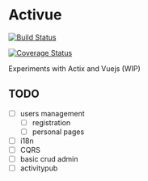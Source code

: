 # Activue

[![Build Status](https://travis-ci.org/mmai/activue.svg?branch=master)](https://travis-ci.org/mmai/activue)

[![Coverage Status](https://coveralls.io/repos/github/mmai/activue/badge.svg?branch=master)](https://coveralls.io/github/mmai/activue?branch=master)

<!-- [![codecov](https://codecov.io/gh/mmai/activue/branch/master/graph/badge.svg)](https://codecov.io/gh/mmai/activue) -->

Experiments with Actix and Vuejs (WIP)

## TODO

* [ ] users management
  * [ ] registration
  * [ ] personal pages
* [ ] i18n
* [ ] CQRS
* [ ] basic crud admin
* [ ] activitypub
